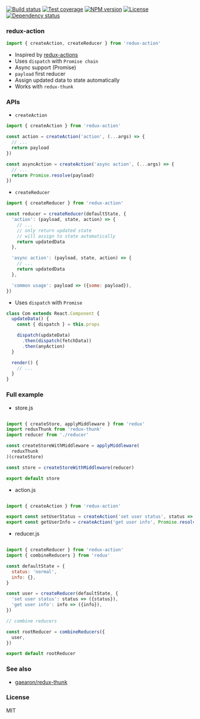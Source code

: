
[![Build status][travis-img]][travis-url]
[![Test coverage][codecov-img]][codecov-url]
[![NPM version][npm-img]][npm-url]
[![License][license-img]][license-url]
[![Dependency status][david-img]][david-url]

### redux-action

```js
import { createAction, createReducer } from 'redux-action'
```

* Inspired by [redux-actions](https://github.com/acdlite/redux-actions)
* Uses `dispatch` with `Promise chain`
* Async support (Promise)
* `payload` first reducer
* Assign updated data to state automatically
* Works with `redux-thunk`

### APIs

* `createAction`

```js
import { createAction } from 'redux-action'

const action = createAction('action', (...args) => {
  // ...
  return payload
})

const asyncAction = createAction('async action', (...args) => {
  // ...
  return Promise.resolve(payload)
})
```

* `createReducer`

```js
import { createReducer } from 'redux-action'

const reducer = createReducer(defaultState, {
  'action': (payload, state, action) => {
    // ...
    // only return updated state
    // will assign to state automatically
    return updatedData
  },

  'async action': (payload, state, action) => {
    // ...
    return updatedData
  },

  'common usage': payload => ({some: payload}),
})
```

* Uses `dispatch` with `Promise`

```js
class Com extends React.Component {
  updateData() {
    const { dispatch } = this.props

    dispatch(updateData)
      .then(dispatch(fetchData))
      .then(anyAction)
  }

  render() {
    // ...
  }
}
```

### Full example

* store.js

```js

import { createStore, applyMiddleware } from 'redux'
import reduxThunk from 'redux-thunk'
import reducer from './reducer'

const createStoreWithMiddleware = applyMiddleware(
  reduxThunk
)(createStore)

const store = createStoreWithMiddleware(reducer)

export default store

```

* action.js

```js

import { createAction } from 'redux-action'

export const setUserStatus = createAction('set user status', status => status)
export const getUserInfo = createAction('get user info', Promise.resolve(userInfo))
```

* reducer.js

```js

import { createReducer } from 'redux-action'
import { combineReducers } from 'redux'

const defaultState = {
  status: 'normal',
  info: {},
}

const user = createReducer(defaultState, {
  'set user status': status => ({status}),
  'get user info': info => ({info}),
})

// combine reducers

const rootReducer = combineReducers({
  user,
})

export default rootReducer
```

### See also

* [gaearon/redux-thunk](https://github.com/gaearon/redux-thunk)

### License
MIT

[npm-img]: https://img.shields.io/npm/v/redux-action.svg?style=flat-square
[npm-url]: https://npmjs.org/package/redux-action
[travis-img]: https://img.shields.io/travis/coderhaoxin/redux-action.svg?style=flat-square
[travis-url]: https://travis-ci.org/coderhaoxin/redux-action
[codecov-img]: https://img.shields.io/codecov/c/github/coderhaoxin/redux-action.svg?style=flat-square
[codecov-url]: https://codecov.io/github/coderhaoxin/redux-action?branch=master
[license-img]: https://img.shields.io/badge/license-MIT-green.svg?style=flat-square
[license-url]: http://opensource.org/licenses/MIT
[david-img]: https://img.shields.io/david/coderhaoxin/redux-action.svg?style=flat-square
[david-url]: https://david-dm.org/coderhaoxin/redux-action
